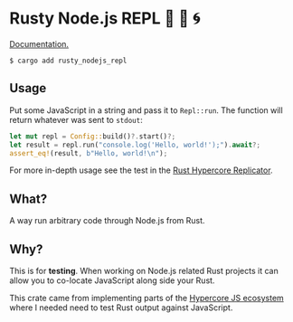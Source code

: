 # Rusty Node.js REPL 🦀 🌳 🌀

[Documentation.](https://docs.rs/rusty_nodejs_repl/latest/rusty_nodejs_repl/)

```
$ cargo add rusty_nodejs_repl
```

## Usage

Put some JavaScript in a string and pass it to `Repl::run`. The function will return whatever was sent to `stdout`:

```rust
let mut repl = Config::build()?.start()?;
let result = repl.run("console.log('Hello, world!');").await?;
assert_eq!(result, b"Hello, world!\n");
```

For more in-depth usage see the test in the [Rust Hypercore Replicator](https://github.com/cowlicks/replicator/blob/af7eda1979d98c40c8b46a1113b5c8b1100b41d5/replicator/tests/js_integration.rs#L62-L87).

## What?

A way run arbitrary code through Node.js from Rust.

## Why?

This is for **testing**. When working on Node.js related Rust projects it can allow you to co-locate JavaScript along side your Rust.

This crate came from implementing parts of the [Hypercore JS ecosystem](https://docs.pears.com/building-blocks/hypercore) where I needed need to test Rust output against JavaScript.
